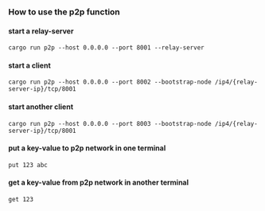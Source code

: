 ### How to use the p2p function

#### start a relay-server

```
cargo run p2p --host 0.0.0.0 --port 8001 --relay-server
```

#### start a client

```
cargo run p2p --host 0.0.0.0 --port 8002 --bootstrap-node /ip4/{relay-server-ip}/tcp/8001
```

#### start another client

```
cargo run p2p --host 0.0.0.0 --port 8003 --bootstrap-node /ip4/{relay-server-ip}/tcp/8001
```

#### put a key-value to p2p network in one terminal

```
put 123 abc 
```

#### get a key-value from p2p network in another terminal

```
get 123
```
